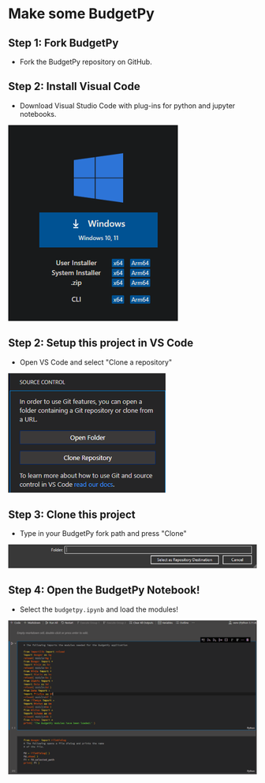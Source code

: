 # Make some BudgetPy

## Step 1: Fork BudgetPy

- Fork the BudgetPy repository on GitHub.

## Step 2: Install Visual Code

- Download Visual Studio Code with plug-ins for python and jupyter notebooks.

![image](https://github.com/KarmaScripter/BudgetPy/blob/master/etc/git/InstallVSCode.PNG)

## Step 2: Setup this project in VS Code

- Open VS Code and select "Clone a repository"

![image](https://github.com/KarmaScripter/BudgetPy/blob/master/etc/git/CloneRepository.PNG)

## Step 3: Clone this project

- Type in your BudgetPy fork path and press "Clone"

![image](https://github.com/KarmaScripter/BudgetPy/blob/master/etc/git/RepoDestination.PNG)

## Step 4: Open the BudgetPy Notebook!

- Select the `budgetpy.ipynb` and load the modules! 

![image](https://github.com/KarmaScripter/BudgetPy/blob/master/etc/git/RunNotebook.PNG)
